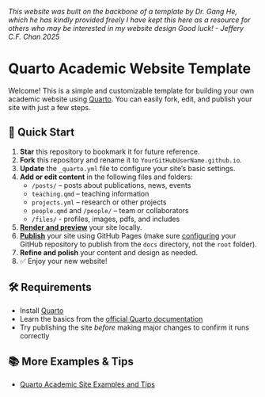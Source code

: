 
*This website was built on the backbone of a template by Dr. Gang He, which he has kindly provided freely*
*I have kept this here as a resource for others who may be interested in my website design*
*Good luck! - Jeffery C.F. Chan 2025*

# Quarto Academic Website Template

Welcome! This is a simple and customizable template for building your own academic website using [Quarto](https://quarto.org/). You can easily fork, edit, and publish your site with just a few steps.

## 🚀 Quick Start

1. **Star** this repository to bookmark it for future reference.  
1. **Fork** this repository and rename it to `YourGitHubUserName.github.io`.  
1. **Update** the `_quarto.yml` file to configure your site’s basic settings.  
1. **Add or edit content** in the following files and folders:
   - `/posts/` – posts about publications, news, events  
   - `teaching.qmd` – teaching information  
   - `projects.yml` – research or other projects  
   - `people.qmd` and `/people/` – team or collaborators  
   - `/files/` - profiles, images, pdfs, and includes 
1. [**Render and preview**](https://quarto.org/docs/websites/) your site locally.  
1. [**Publish**](https://quarto.org/docs/publishing/github-pages.html) your site using GitHub Pages (make sure [configuring](https://quarto.org/docs/publishing/images/gh-pages-docs-dir.png) your GitHub repository to publish from the `docs` directory, not the `root` folder).  
1. **Refine and polish** your content and design as needed.  
1. ✅ Enjoy your new website!

## 🛠 Requirements

- Install [Quarto](https://quarto.org/docs/get-started/)
- Learn the basics from the [official Quarto documentation](https://quarto.org/docs/guide/)
- Try publishing the site *before* making major changes to confirm it runs correctly

## 📚 More Examples & Tips

- [Quarto Academic Site Examples and Tips](https://drganghe.github.io/quarto-academic-site-examples.html)